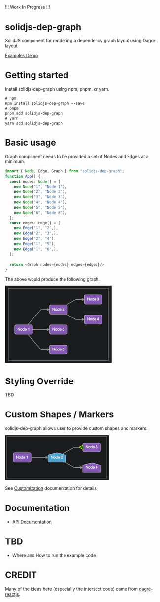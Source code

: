 !!! Work In Progress !!!

# solidjs-dep-graph

SolidJS component for rendering a dependency graph layout using Dagre layout

[Examples Demo](https://alitajeldin.github.io/solidjs-dep-graph/)

# Getting started

Install solidjs-dep-graph using npm, pnpm, or yarn.

```
# npm
npm install solidjs-dep-graph --save
# pnpm
pnpm add solidjs-dep-graph
# yarn
yarn add solidjs-dep-graph
```

# Basic usage

Graph component needs to be provided a set of Nodes and Edges at a minimum.

```typescript
import { Node, Edge, Graph } from "solidjs-dep-graph";
function App() {
  const nodes: Node[] = [
    new Node("1", "Node 1"),
    new Node("2", "Node 2"),
    new Node("3", "Node 3"),
    new Node("4", "Node 4"),
    new Node("5", "Node 5"),
    new Node("6", "Node 6"),
  ];
  const edges: Edge[] = [
    new Edge("1", "2",),
    new Edge("2", "3",),
    new Edge("2", "4"),
    new Edge("1", "5"),
    new Edge("1", "6",),
  ];

  return <Graph nodes={nodes} edges={edges}/>
}
```
The above would produce the following graph.

![Basic Example Image](./docs/img/basic_example.png)

# Styling Override
TBD

# Custom Shapes / Markers
solidjs-dep-graph allows user to provide custom shapes and markers.

![Custom Example Image](./docs/img/custom_example.png)

See [Customization](./docs/custom.md) documentation for details.

# Documentation
* [API Documentation](./docs/api.md)

# TBD
* Where and How to run the example code

# CREDIT
Many of the ideas here (especially the intersect code) came from [dagre-reactjs](https://github.com/bobthekingofegypt/dagre-reactjs).
